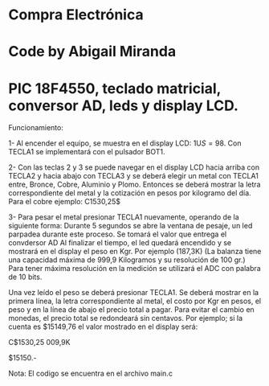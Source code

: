 # Compra Electrónica
# Code by Abigail Miranda
# PIC 18F4550, teclado matricial, conversor AD, leds y display LCD.

Funcionamiento:

1- Al encender el equipo, se muestra en el display LCD: 1U$S = 98$. Con TECLA1 se implementará con el pulsador BOT1.

2- Con las teclas 2 y 3 se puede navegar en el display LCD hacia arriba con TECLA2 y hacia abajo con TECLA3 y
se deberá elegir un metal con TECLA1 entre, Bronce, Cobre, Aluminio y Plomo. Entonces se deberá mostrar la 
letra correspondiente del metal y la cotización en pesos por kilogramo del día. Para el cobre ejemplo: 
C1530,25$

3- Para pesar el metal presionar TECLA1 nuevamente, operando de la siguiente forma:
Durante 5 segundos se abre la ventana de pesaje, un led parpadea durante este proceso. Se tomará el valor que entrega el convdersor AD
Al finalizar el tiempo, el led quedará encendido y se mostrará en el display el peso en Kgr. Por ejemplo 
(187,3K) (La balanza tiene una capacidad máxima de 999,9 Kilogramos y su resolución de 100 gr.)
Para tener máxima resolución en la medición se utilizará el ADC con palabra de 10 bits.

Una vez leído el peso se deberá presionar TECLA1. Se deberá mostrar en la primera línea, la letra 
correspondiente al metal, el costo por Kgr en pesos, el peso y en la línea de abajo el precio total a pagar. Para
evitar el cambio en monedas, el precio total se redondeará sin centavos. Por ejemplo; si la cuenta es 
$15149,76 el valor mostrado en el display será:

C$1530,25    009,9K

$15150.- 

Nota: El codigo se encuentra en el archivo main.c
